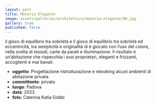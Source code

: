 ```yaml
---
layout: post
title: Materia Elegante
image: assets/galleries/architettura/materia-elegante/00.jpg
gallery: true
published: false
---
```


il gioco di equilibrio tra sobrietà e il gioco di equilibrio tra sobrietà ed eccentricità, tra semplicità e originalità di è giocato con l’uso del colore, nella scelta di tessuti, carte da parati e illuminazione. Il risultato è un’abitazione che rispecchia i suoi proprietari, eleganti e frizzanti, accoglienti e mai banali. 

- **oggetto**: Progettazione ristrutturazione e relooking alcuni ambienti di abitazione privata.
- **committente**: privato
- **luogo**: Padova
- **data**: 2023
- **foto**: Caterina Katia Gobbi
